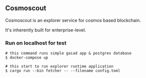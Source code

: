 ## Cosmoscout
Cosmoscout is an explorer service for cosmos based blockchain.

It's inherently built for enterprise-level.

### Run on localhost for test
```shell
# this command runs simple gaiad app & postgres database
$ docker-compose up

# this start to run explorer runtime application
$ cargo run --bin fetcher -- --filename config.toml
```